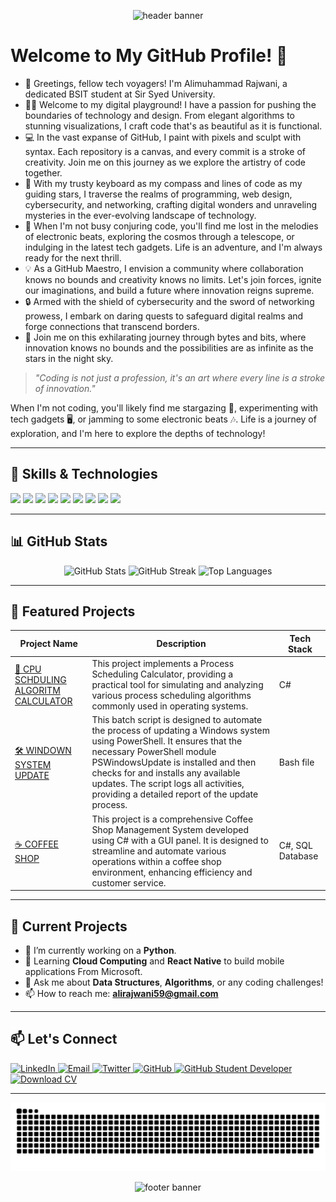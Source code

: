 <!-- Header Banner -->
<p align="center">
  <img src="https://capsule-render.vercel.app/api?type=waving&color=gradient&height=100&section=header&text=Hey!%20I%20am%20Ali Muhammad%20Rajwani!%20&fontSize=30&fontColor=ffffff&animation=fadeIn" alt="header banner" />
</p>

<!-- Introduction Section -->
# Welcome to My GitHub Profile! 👋

- 👋 Greetings, fellow tech voyagers! I'm Alimuhammad Rajwani, a dedicated BSIT student at Sir Syed University.
- 👨‍💻 Welcome to my digital playground! I have a passion for pushing the boundaries of technology and design. From elegant algorithms to stunning visualizations, I craft code that's as beautiful as it is functional.
- 💻 In the vast expanse of GitHub, I paint with pixels and sculpt with syntax. Each repository is a canvas, and every commit is a stroke of creativity. Join me on this journey as we explore the artistry of code together.
- 🚀 With my trusty keyboard as my compass and lines of code as my guiding stars, I traverse the realms of programming, web design, cybersecurity, and networking, crafting digital wonders and unraveling mysteries in the ever-evolving landscape of technology.
- 🌌 When I'm not busy conjuring code, you'll find me lost in the melodies of electronic beats, exploring the cosmos through a telescope, or indulging in the latest tech gadgets. Life is an adventure, and I'm always ready for the next thrill.
- 💡 As a GitHub Maestro, I envision a community where collaboration knows no bounds and creativity knows no limits. Let's join forces, ignite our imaginations, and build a future where innovation reigns supreme.
- 🔒 Armed with the shield of cybersecurity and the sword of networking prowess, I embark on daring quests to safeguard digital realms and forge connections that transcend borders.
- 🌟 Join me on this exhilarating journey through bytes and bits, where innovation knows no bounds and the possibilities are as infinite as the stars in the night sky.

> *"Coding is not just a profession, it's an art where every line is a stroke of innovation."*

When I'm not coding, you'll likely find me stargazing 🌌, experimenting with tech gadgets 🖥️, or jamming to some electronic beats 🎶. Life is a journey of exploration, and I'm here to explore the depths of technology!

---

## 🚀 Skills & Technologies

<div>
  <img src="https://img.shields.io/badge/Code-C%2B%2B-00599C?style=for-the-badge&logo=c%2B%2B&logoColor=white" />
  <img src="https://img.shields.io/badge/Code-Python-3776AB?style=for-the-badge&logo=python&logoColor=white" />
  <img src="https://img.shields.io/badge/Code-CSharp-239120?style=for-the-badge&logo=c-sharp&logoColor=white" />
  <img src="https://img.shields.io/badge/Web-HTML5-E34F26?style=for-the-badge&logo=html5&logoColor=white" />
  <img src="https://img.shields.io/badge/Web-CSS3-1572B6?style=for-the-badge&logo=css3&logoColor=white" />
  <img src="https://img.shields.io/badge/Web-JavaScript-F7DF1E?style=for-the-badge&logo=javascript&logoColor=black" />
  <img src="https://img.shields.io/badge/Database-SQL-4479A1?style=for-the-badge&logo=postgresql&logoColor=white" />
  <img src="https://img.shields.io/badge/Framework-React-61DAFB?style=for-the-badge&logo=react&logoColor=black" />
  <img src="https://img.shields.io/badge/Skills-Cybersecurity-ff4d4d?style=for-the-badge&logo=cybersecurity&logoColor=white" />
</div>

---

## 📊 GitHub Stats

<!-- GitHub Stats -->
<div align="center">
  <img src="https://github-readme-stats.vercel.app/api?username=ALIMUHAMMAD-RAJWANI&show_icons=true&theme=radical" alt="GitHub Stats" height="180em" style="max-width: 100%; height: auto;" />
  <img src="https://github-readme-streak-stats.herokuapp.com/?user=ALIMUHAMMAD-RAJWANI&theme=radical" alt="GitHub Streak" height="180em" style="max-width: 100%; height: auto;" />
  <img src="https://github-readme-stats.vercel.app/api/top-langs/?username=ALIMUHAMMAD-RAJWANI&layout=compact&theme=radical" alt="Top Languages" height="180em" style="max-width: 100%; height: auto;" />
</div>

---

## 🌟 Featured Projects

| **Project Name**      | **Description**                                   | **Tech Stack**           |
|-----------------------|---------------------------------------------------|--------------------------|
| [🚀 CPU SCHDULING ALGORITM CALCULATOR](https://github.com/AliMuhammad-Rajwani/Cpu-Schduling-Algorithm-Calculator.git) | This project implements a Process Scheduling Calculator, providing a practical tool for simulating and analyzing various process scheduling algorithms commonly used in operating systems. | C# |
| [🛠️ WINDOWN SYSTEM UPDATE](https://github.com/AliMuhammad-Rajwani/Window-System-Update.git) | This batch script is designed to automate the process of updating a Windows system using PowerShell. It ensures that the necessary PowerShell module PSWindowsUpdate is installed and then checks for and installs any available updates. The script logs all activities, providing a detailed report of the update process. | Bash file |
| [☕ COFFEE SHOP](https://github.com/AliMuhammad-Rajwani/Coffee_Shop.git) | This project is a comprehensive Coffee Shop Management System developed using C# with a GUI panel. It is designed to streamline and automate various operations within a coffee shop environment, enhancing efficiency and customer service. | C#, SQL Database |

---

## 🚧 Current Projects

- 🔭 I’m currently working on a **Python**.  
- 🌱 Learning **Cloud Computing** and **React Native** to build mobile applications From Microsoft.  
- 💬 Ask me about **Data Structures**, **Algorithms**, or any coding challenges!  
- 📫 How to reach me: **alirajwani59@gmail.com**

---

## 📫 Let's Connect

<div>
  <a href="https://www.linkedin.com/in/alimuhammadrajwani/">
    <img src="https://img.shields.io/badge/LinkedIn-0077B5?style=for-the-badge&logo=linkedin&logoColor=white" alt="LinkedIn" />
  </a>
  <a href="mailto: alirajwani59@gmail.com">
    <img src="https://img.shields.io/badge/Email-D14836?style=for-the-badge&logo=gmail&logoColor=white" alt="Email" />
  </a>
  <a href="https://twitter.com/alimuhammadraj">
    <img src="https://img.shields.io/badge/Twitter-1DA1F2?style=for-the-badge&logo=twitter&logoColor=white" alt="Twitter" />
  </a>
  <a href="https://github.com/ALIMUHAMMAD-RAJWANI">
    <img src="https://img.shields.io/badge/GitHub-181717?style=for-the-badge&logo=github&logoColor=white" alt="GitHub" />
  </a>
  <a href="https://education.github.com/experts">
    <img src="https://img.shields.io/badge/GitHub%20Student%20Developer-Student-1F8BFF?style=for-the-badge&logo=github&logoColor=white" alt="GitHub Student Developer" />
  </a>

<a href= "https://github.com/AliMuhammad-Rajwani/Cv.git" download>
  <img src="https://img.shields.io/badge/CV-Download%20Now-1E90FF?style=for-the-badge&logo=github&logoColor=white" alt="Download CV" />
</a>

</div>

---

<!-- GitHub Snake Animation -->
<div align="center">
  <img src="https://raw.githubusercontent.com/platane/snk/output/github-contribution-grid-snake.svg" alt="GitHub Contribution Snake Animation" />
</div>

<!-- Footer Banner -->
<p align="center">
  <img src="https://capsule-render.vercel.app/api?type=waving&color=gradient&height=100&section=footer" alt="footer banner" />
</p>
